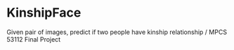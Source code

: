 # KinshipFace
Given pair of images, predict if two people have kinship relationship / MPCS 53112 Final Project
